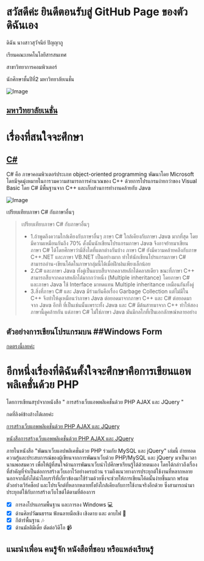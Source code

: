 # สวัสดีค่ะ ยินดีตอนรับสู่ GitHub Page ของตัวดิฉันเอง
ดิฉัน นางสาวสุวัจนีย์ ปัญญาภู

เรียนคณะเทคโนโลยีสารสนเทศ 

สาขาวิทยาการคอมพิวเตอร์

นักศึกษาชั้นปีที่2 มหาวิทยาลัยเนชั่น


![Image](https://raw.githubusercontent.com/thaiall/programming-page/master/Nation_University_Logo.png)
## [มหาวิทยาลัยเนชั่น](http://www.nation.ac.th)


# เรื่องที่สนใจจะศึกษา

## [C#](http://mindphp.com/%E0%B8%84%E0%B8%B9%E0%B9%88%E0%B8%A1%E0%B8%B7%E0%B8%AD/73-%E0%B8%84%E0%B8%B7%E0%B8%AD%E0%B8%AD%E0%B8%B0%E0%B9%84%E0%B8%A3/2184-c-%E0%B8%8A%E0%B8%B2%E0%B8%A3%E0%B9%8C%E0%B8%9B-%E0%B8%84%E0%B8%B7%E0%B8%AD%E0%B8%AD%E0%B8%B0%E0%B9%84%E0%B8%A3)

C# คือ ภาษาคอมพิวเตอร์ประเภท object-oriented programming พัฒนาโดย Microsoft โดยมีจุดมุ่งหมายในการวมความสามารถการคำนวณของ C++ ด้วยการโปรแกรมง่ายกว่าของ Visual Basic โดย C# มีพื้นฐานจาก C++ และเก็บส่วนการทำงานคล้ายกับ Java

![Image](https://github.com/suwatjanee005/c-homework/blob/master/csharp-bordered-turquoise.png)

เปรียบเทียบภาษา C# กับภาษาอื่นๆ

> เปรียบเทียบภาษา C# กับภาษาอื่นๆ
 > - 1.ถ้าพูดถึงความใกล้เคียงกับภาษาอื่นๆ ภาษา C# ใกล้เคียงกับภาษา Java มากที่สุด โดยมีความเหมือนกันถึง 70% ดั้งนั้นนักเขียนโปรแกรมภาษา Java จึงอาจย้ายมาเขียนภาษา C# ได้โดยศึกษาว่ามีสิ่งใดที่แตกต่างกันบ้าง ภาษา C# ยังมีความคล้ายคลึงกับภาษ C++.NET และภาษา VB.NET เป็นอย่างมาก ทำให้นักเขียนโปรแกรมภาษา C# สามารถอ่าน-เขียนโค้ดในภาษากลุ่มนี้ได้เมื่อฝึกฝนเพียงเล็กน้อย 
 > - 2.C# และภาษา Java ทั้งคู่เป็นแบบสืบจากคลาสหลักได้คลาสเดียว ขณะที่ภาษา C++ สามารถสืบจากคลาสหลักได้มากกว่าหนึ่ง (Multiple inheritance) โดยภาษา C# และภาษา Java ใช้ Interface มาทดแทน Multiple inheritance เหมือนกันทั้งคู่
 > - 3.สิ่งที่ภาษา C# และ Java มีร่วมกันคือเรื่อง Garbage Collection แต่ไม่มีใน C++ จึงทำให้ดูเหมือนว่าภาษา Java ต่อยอดมาจากภาษา C++ และ C# ต่อยอดมาจาก Java อีกที ที่เป็นเช่นนั้นเพราะทั้ง Java และ C# มีต้นสายมาจาก C++ ทำให้สองภาษานี้ดูคล้ายกัน แต่ภาษา C# ไม่ใช่ภาษา Java มันมีกลไกที่เป็นเอกลักษณ์หลายอย่าง

## ตัวอย่างการเขียนโปรแกรมบน ##Windows Form

[กดตรงนี้เลยค่ะ](https://github.com/suwatjanee005/c-homework/blob/master/%E0%B8%87%E0%B8%B2%E0%B8%99%E0%B8%88%E0%B9%89%E0%B8%B2.pdf)

# อีกหนึ่งเรื่องที่ดิฉันตั้งใจจะศึกษาคือการเขียนแอพพลิเคชั่นด้วย PHP
โดยการเขียนสรุปจากหนังสือ " การสร้างเว็บแอพพลิเคชั่นด้วย PHP AJAX และ JQuery "

กดที่ลิงค์ข้างล้างได้เลยค่ะ

[การสร้างเว็บแอพพลิเคชั่นด้วย PHP AJAX และ JQuery](https://www.facebook.com/ajarnburin/photos/a.1784650131549110/1784650354882421/?type=3&theater&ifg=1)


[หนังสือการสร้างเว็บแอพพลิเคชั่นด้วย PHP AJAX และ JQuery](https://www.se-ed.com/product/%E0%B8%9E%E0%B8%B1%E0%B8%92%E0%B8%99%E0%B8%B2%E0%B9%80%E0%B8%A7%E0%B9%87%E0%B8%9A%E0%B9%81%E0%B8%AD%E0%B8%9B%E0%B8%9E%E0%B8%A5%E0%B8%B4%E0%B9%80%E0%B8%84%E0%B8%8A%E0%B8%B1%E0%B9%88%E0%B8%99%E0%B8%94%E0%B9%89%E0%B8%A7%E0%B8%A2-PHP-%E0%B8%A3%E0%B9%88%E0%B8%A7%E0%B8%A1%E0%B8%81%E0%B8%B1%E0%B8%9A-MySQL-%E0%B9%81%E0%B8%A5%E0%B8%B0-jQuery.aspx?no=9786160822195)

ภายในหนังสือ "พัฒนาเว็บแอปพลิเคชั่นด้วย PHP ร่วมกับ MySQL และ jQuery" เล่มนี้ ถ่ายทอดความรู้และประสบการณ์ของผู้เขียนจากการพัฒนาเว็บด้วย PHP/MySQL และ jQuery มาเป็นเวลานานพอสมควร เพื่อให้ผู้ที่สนใจด้านการพัฒนาเว็บนำไปศึกษาเรียนรู้ได้ด้วยตนเอง โดยได้กล่าวถึงเรื่องที่สำคัญที่จำเป็นต่อการสร้างเว็บเอาไว้อย่างครบถ้วน รวมถึงแนวทางการประยุกต์ใช้งานที่หลากหลาย นอกจากนี้ยังได้นำไลบรารีที่เกี่ยวข้องมาใช้ร่วมด้วยซึ่งจะช่วยให้การเขียนโค้ดนั้นง่ายขึ้นมาก พร้อมตัวอย่างเวิร์คช็อป และโปรเจ็กต์ที่หลากหลายทั้งยังใกล้เคียงกับการใช้งานจริงอีกด้วย ซึ่งสามารถนำมาประยุกต์ใช้กับการสร้างเว็บไซต์ได้ตามที่ต้องการ


- [x]  การลงโปรแกรมพื้นฐาน และการลง Windows :computer:
- [x]  ด้านศิลปวัฒนธรรม ฟ้อนลายมือเชิง เชิงดาบ และ ดาบไฟ :sparkler:
- [x]  กีต้าร์พื้นฐาน :notes:	
- [x]  ด้านมัลติมีเดี่ย ตัดต่อวิดีโอ :video_camera:

## แนะนำเพื่อน คนรู้จัก หนังสือที่ชอบ หรือแหล่งเรียนรู้



